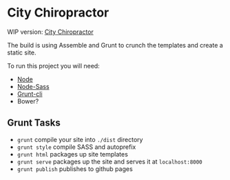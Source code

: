 # City Chiropractor

WIP version: [City Chiropractor](http://kllevin.github.io/citychiropractor/)

The build is using Assemble and Grunt to crunch the templates and create a
static site.

To run this project you will need:
- [Node](http://nodejs.org/)
- [Node-Sass](https://npmjs.org/package/node-sass)
- [Grunt-cli](http://gruntjs.com/)
- Bower?

## Grunt Tasks

- `grunt` compile your site into `./dist` directory
- `grunt style` compile SASS and autoprefix
- `grunt html` packages up site templates
- `grunt serve` packages up the site and serves it at `localhost:8000`
- `grunt publish` publishes to github pages
